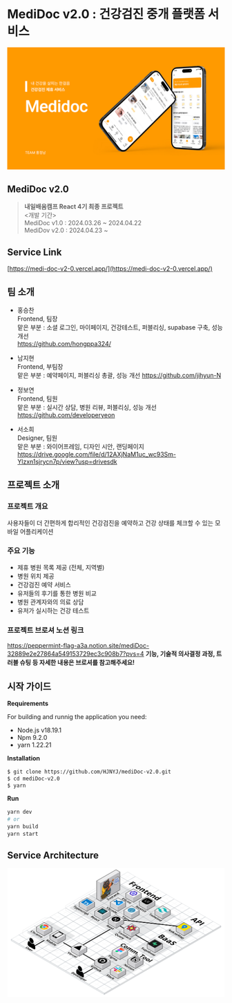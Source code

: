 # MediDoc v2.0 : 건강검진 중개 플랫폼 서비스
 ![MediDoc 로고](https://github.com/HJNYJ/mediDoc-v2.0/blob/dev/src/assets/images/banner.png)

## MediDoc v2.0
> **내일배움캠프 React 4기 최종 프로젝트**   
> <개발 기간>   
> MediDoc v1.0 : 2024.03.26 ~ 2024.04.22   
> MediDov v2.0 : 2024.04.23 ~


## Service Link
[https://medi-doc-v2-0.vercel.app/](https://medi-doc-v2-0.vercel.app/)


## 팀 소개
* 홍승찬   
  Frontend, 팀장   
  맡은 부분 : 소셜 로그인, 마이페이지, 건강테스트, 퍼블리싱, supabase 구축, 성능 개선   
  <https://github.com/hongppa324/>

* 남지현   
  Frontend, 부팀장   
  맡은 부분 : 예약페이지, 퍼블리싱 총괄, 성능 개선
  <https://github.com/jihyun-N>

* 정보연   
  Frontend, 팀원   
  맡은 부분 : 실시간 상담, 병원 리뷰, 퍼블리싱, 성능 개선   
  <https://github.com/developeryeon>

* 서소희   
  Designer, 팀원   
  맡은 부분 : 와이어프레임, 디자인 시안, 랜딩페이지
  <https://drive.google.com/file/d/12AXjNaM1uc_wc93Sm-Ylzxn1sjrycn7p/view?usp=drivesdk>


## 프로젝트 소개
### 프로젝트 개요
사용자들이 더 간편하게 합리적인 건강검진을 예약하고 건강 상태를 체크할 수 있는 모바일 어플리케이션

### 주요 기능
* 제휴 병원 목록 제공 (전체, 지역별) 
* 병원 위치 제공
* 건강검진 예약 서비스 
* 유저들의 후기를 통한 병원 비교  
* 병원 관계자와의 의료 상담 
* 유저가 실시하는 건강 테스트

### 프로젝트 브로셔 노션 링크
 <https://peppermint-flag-a3a.notion.site/mediDoc-32889e2e27864a549153729ec3c908b7?pvs=4>
 **기능, 기술적 의사결정 과정, 트러블 슈팅 등 자세한 내용은 브로셔를 참고해주세요!**

## 시작 가이드
**Requirements** 

For building and runnig the application you need:
* Node.js v18.19.1
* Npm 9.2.0
* yarn 1.22.21  
  
**Installation**
```
$ git clone https://github.com/HJNYJ/mediDoc-v2.0.git
$ cd mediDoc-v2.0
$ yarn
```

**Run**
```bash
yarn dev
# or
yarn build
yarn start
```

## Service Architecture
![아키텍처](https://github.com/HJNYJ/mediDoc-v2.0/blob/dev/src/assets/images/architecture.png)
